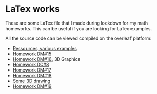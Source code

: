 # LaTex works

These are some LaTex file that I made during lockdown for my math homeworks. This can be useful if you are looking for LaTex examples.

All the source code can be viewed compiled on the overleaf platform:

- [Ressources, various examples](https://www.overleaf.com/read/vxffjbrhmhsg)
- [Homework DM#15](https://www.overleaf.com/read/mvxzdcdgtggq)
- [Homework DM#16](https://www.overleaf.com/read/cwmdtdmgzzmm), 3D Graphics
- [Homework DC#8](https://www.overleaf.com/read/wdqywxtrszqt)
- [Homework DM#17](https://www.overleaf.com/read/xbfxmkbbfwxd)
- [Homework DM#18](https://www.overleaf.com/read/mngqxptvwwyj)
- [Some 3D drawing](https://www.overleaf.com/read/grgfvkshdpxn)
- [Homework DM#19](https://www.overleaf.com/read/wwjqnysxvtvw)
